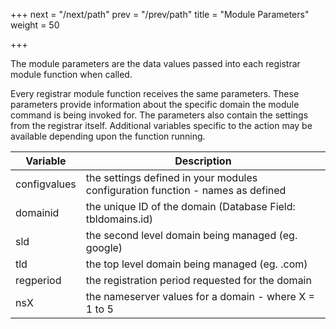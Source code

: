 +++
next = "/next/path"
prev = "/prev/path"
title = "Module Parameters"
weight = 50

+++

The module parameters are the data values passed into each registrar module function when called.

Every registrar module function receives the same parameters. These parameters provide information about the specific domain the module command is being invoked for. The parameters also contain the settings from the registrar itself. Additional variables specific to the action may be available depending upon the function running.

| Variable | Description |
| --------- | ----------- |
| configvalues | the settings defined in your modules configuration function - names as defined
| domainid | the unique ID of the domain (Database Field: tbldomains.id)
| sld | the second level domain being managed (eg. google)
| tld | the top level domain being managed (eg. .com)
| regperiod | the registration period requested for the domain
| nsX | the nameserver values for a domain - where X = 1 to 5
